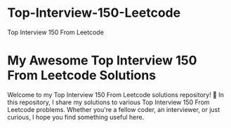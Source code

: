 # Top-Interview-150-Leetcode
Top Interview 150 From Leetcode 

# My Awesome Top Interview 150 From Leetcode  Solutions

Welcome to my Top Interview 150 From Leetcode  solutions repository! 🚀 In this repository, I share my solutions to various Top Interview 150 From Leetcode  problems. Whether you're a fellow coder, an interviewer, or just curious, I hope you find something useful here.